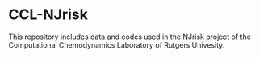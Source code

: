 # CCL-NJrisk
This repository includes data and codes used in the NJrisk project of the Computational Chemodynamics Laboratory of Rutgers Univesity.
